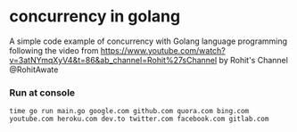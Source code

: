 # concurrency in golang

A simple code example of concurrency with Golang language programming following the video from https://www.youtube.com/watch?v=3atNYmqXyV4&t=86&ab_channel=Rohit%27sChannel by 
Rohit's Channel @RohitAwate

### Run at console
```
time go run main.go google.com github.com quora.com bing.com youtube.com heroku.com dev.to twitter.com facebook.com gitlab.com
```